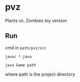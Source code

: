 # pvz
Plants vs. Zombies toy version

## Run
cmd in `path/pvz/src`

`javac *.java`

`java Game path`

where path is the project directory

